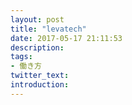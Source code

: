 ```yaml
---
layout: post
title: "levatech"
date: 2017-05-17 21:11:53
description:
tags:
- 働き方
twitter_text:
introduction:
---
```

